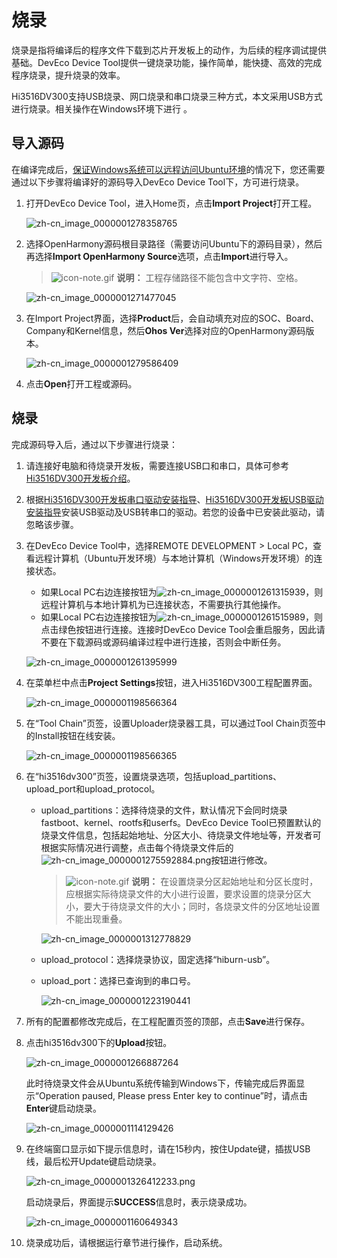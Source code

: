 # 烧录


烧录是指将编译后的程序文件下载到芯片开发板上的动作，为后续的程序调试提供基础。DevEco Device Tool提供一键烧录功能，操作简单，能快捷、高效的完成程序烧录，提升烧录的效率。


Hi3516DV300支持USB烧录、网口烧录和串口烧录三种方式，本文采用USB方式进行烧录。相关操作在Windows环境下进行 。


## 导入源码

在编译完成后，[保证Windows系统可以远程访问Ubuntu环境](quickstart-lite-env-setup.md)的情况下，您还需要通过以下步骤将编译好的源码导入DevEco Device Tool下，方可进行烧录。

1. 打开DevEco Device Tool，进入Home页，点击**Import Project**打开工程。

   ![zh-cn_image_0000001278358765](figures/zh-cn_image_0000001278358765.png)

2. 选择OpenHarmony源码根目录路径（需要访问Ubuntu下的源码目录），然后再选择**Import OpenHarmony Source**选项，点击**Import**进行导入。

   > ![icon-note.gif](public_sys-resources/icon-note.gif) **说明：**
   > 工程存储路径不能包含中文字符、空格。

   ![zh-cn_image_0000001271477045](figures/zh-cn_image_0000001271477045.png)

3. 在Import Project界面，选择**Product**后，会自动填充对应的SOC、Board、Company和Kernel信息，然后**Ohos Ver**选择对应的OpenHarmony源码版本。

   ![zh-cn_image_0000001279586409](figures/zh-cn_image_0000001279586409.png)

4. 点击**Open**打开工程或源码。

## 烧录

完成源码导入后，通过以下步骤进行烧录：

1. 请连接好电脑和待烧录开发板，需要连接USB口和串口，具体可参考[Hi3516DV300开发板介绍](https://gitee.com/openharmony/docs/blob/master/zh-cn/device-dev/quick-start/quickstart-lite-introduction-hi3516.md)。

2. 根据[Hi3516DV300开发板串口驱动安装指导](https://gitee.com/link?target=https%3A%2F%2Fdevice.harmonyos.com%2Fcn%2Fdocs%2Fdocumentation%2Fguide%2Fhi3516_hi3518-drivers-0000001050743695)、[Hi3516DV300开发板USB驱动安装指导](https://device.harmonyos.com/cn/docs/documentation/guide/usb_driver-0000001058690393)安装USB驱动及USB转串口的驱动。若您的设备中已安装此驱动，请忽略该步骤。

3. 在DevEco Device Tool中，选择REMOTE DEVELOPMENT &gt; Local PC，查看远程计算机（Ubuntu开发环境）与本地计算机（Windows开发环境）的连接状态。

   - 如果Local PC右边连接按钮为![zh-cn_image_0000001261315939](figures/zh-cn_image_0000001261315939.png)，则远程计算机与本地计算机为已连接状态，不需要执行其他操作。
   - 如果Local PC右边连接按钮为![zh-cn_image_0000001261515989](figures/zh-cn_image_0000001261515989.png)，则点击绿色按钮进行连接。连接时DevEco Device Tool会重启服务，因此请不要在下载源码或源码编译过程中进行连接，否则会中断任务。

   ![zh-cn_image_0000001261395999](figures/zh-cn_image_0000001261395999.png)

4. 在菜单栏中点击**Project Settings**按钮，进入Hi3516DV300工程配置界面。

   ![zh-cn_image_0000001198566364](figures/zh-cn_image_0000001198566364.png)

5. 在“Tool Chain”页签，设置Uploader烧录器工具，可以通过Tool Chain页签中的Install按钮在线安装。

   ![zh-cn_image_0000001198566365](figures/zh-cn_image_0000001198566365.png)

6. 在“hi3516dv300”页签，设置烧录选项，包括upload_partitions、upload_port和upload_protocol。

   - upload_partitions：选择待烧录的文件，默认情况下会同时烧录fastboot、kernel、rootfs和userfs。DevEco Device Tool已预置默认的烧录文件信息，包括起始地址、分区大小、待烧录文件地址等，开发者可根据实际情况进行调整，点击每个待烧录文件后的![zh-cn_image_0000001275592884.png](figures/zh-cn_image_0000001275592884.png)按钮进行修改。

     > ![icon-note.gif](public_sys-resources/icon-note.gif) **说明：**
     > 在设置烧录分区起始地址和分区长度时，应根据实际待烧录文件的大小进行设置，要求设置的烧录分区大小，要大于待烧录文件的大小；同时，各烧录文件的分区地址设置不能出现重叠。

     ![zh-cn_image_0000001312778829](figures/zh-cn_image_0000001312778829.png)

   - upload_protocol：选择烧录协议，固定选择“hiburn-usb”。

   - upload_port：选择已查询到的串口号。

     ![zh-cn_image_0000001223190441](figures/zh-cn_image_0000001223190441.png)

7. 所有的配置都修改完成后，在工程配置页签的顶部，点击**Save**进行保存。

8. 点击hi3516dv300下的**Upload**按钮。

   ![zh-cn_image_0000001266887264](figures/zh-cn_image_0000001266887264.png)

   此时待烧录文件会从Ubuntu系统传输到Windows下，传输完成后界面显示“Operation paused, Please press Enter key to continue”时，请点击**Enter**键启动烧录。

   ![zh-cn_image_0000001114129426](figures/zh-cn_image_0000001114129426.png)

9. 在终端窗口显示如下提示信息时，请在15秒内，按住Update键，插拔USB线，最后松开Update键启动烧录。

   ![zh-cn_image_0000001326412233.png](figures/zh-cn_image_0000001326412233.png)

   启动烧录后，界面提示**SUCCESS**信息时，表示烧录成功。

   ![zh-cn_image_0000001160649343](figures/zh-cn_image_0000001160649343.png)

10. 烧录成功后，请根据运行章节进行操作，启动系统。

